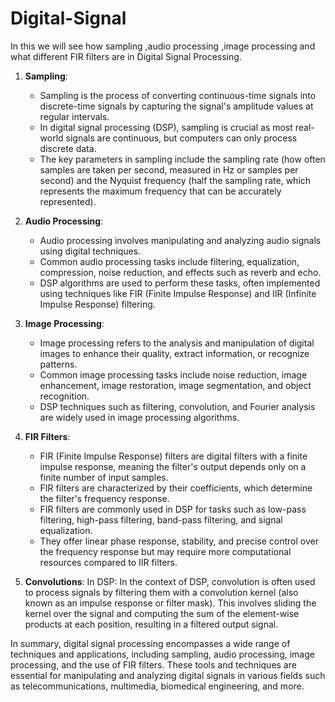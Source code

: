 # Digital-Signal
In this we will see how sampling ,audio processing ,image processing and what different FIR filters are in Digital Signal Processing.

1. **Sampling**:
   - Sampling is the process of converting continuous-time signals into discrete-time signals by capturing the signal's amplitude values at regular intervals.
   - In digital signal processing (DSP), sampling is crucial as most real-world signals are continuous, but computers can only process discrete data.
   - The key parameters in sampling include the sampling rate (how often samples are taken per second, measured in Hz or samples per second) and the Nyquist frequency (half the sampling rate, which represents the maximum frequency that can be accurately represented).

2. **Audio Processing**:
   - Audio processing involves manipulating and analyzing audio signals using digital techniques.
   - Common audio processing tasks include filtering, equalization, compression, noise reduction, and effects such as reverb and echo.
   - DSP algorithms are used to perform these tasks, often implemented using techniques like FIR (Finite Impulse Response) and IIR (Infinite Impulse Response) filtering.

3. **Image Processing**:
   - Image processing refers to the analysis and manipulation of digital images to enhance their quality, extract information, or recognize patterns.
   - Common image processing tasks include noise reduction, image enhancement, image restoration, image segmentation, and object recognition.
   - DSP techniques such as filtering, convolution, and Fourier analysis are widely used in image processing algorithms.

4. **FIR Filters**:
   - FIR (Finite Impulse Response) filters are digital filters with a finite impulse response, meaning the filter's output depends only on a finite number of input samples.
   - FIR filters are characterized by their coefficients, which determine the filter's frequency response.
   - FIR filters are commonly used in DSP for tasks such as low-pass filtering, high-pass filtering, band-pass filtering, and signal equalization.
   - They offer linear phase response, stability, and precise control over the frequency response but may require more computational resources compared to IIR filters.

5. **Convolutions**:
In DSP: In the context of DSP, convolution is often used to process signals by filtering them with a convolution kernel (also known as an impulse response or filter mask). This involves sliding the kernel over the signal and computing the sum of the element-wise products at each position, resulting in a filtered output signal.

In summary, digital signal processing encompasses a wide range of techniques and applications, including sampling, audio processing, image processing, and the use of FIR filters. These tools and techniques are essential for manipulating and analyzing digital signals in various fields such as telecommunications, multimedia, biomedical engineering, and more.
